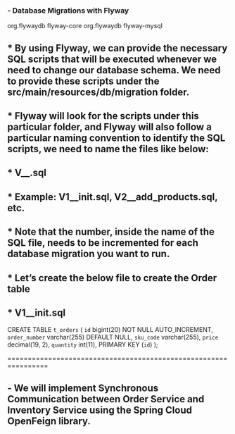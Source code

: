 
### - Database Migrations with Flyway

<dependency>
    <groupId>org.flywaydb</groupId>
    <artifactId>flyway-core</artifactId>
</dependency>
<dependency>
    <groupId>org.flywaydb</groupId>
    <artifactId>flyway-mysql</artifactId>
</dependency>

## * By using Flyway, we can provide the necessary SQL scripts that will be executed whenever we need to change our database schema. We need to provide these scripts under the src/main/resources/db/migration folder.

## * Flyway will look for the scripts under this particular folder, and Flyway will also follow a particular naming convention to identify the SQL scripts, we need to name the files like below:

## * V<Number>__<file-name>.sql

## * Example: V1__init.sql, V2__add_products.sql, etc.

## * Note that the number, inside the name of the SQL file, needs to be incremented for each database migration you want to run.


## * Let’s create the below file to create the Order table

## * V1__init.sql

CREATE TABLE `t_orders`
(
`id`          bigint(20) NOT NULL AUTO_INCREMENT,
`order_number` varchar(255) DEFAULT NULL,
`sku_code`  varchar(255),
`price`    decimal(19, 2),
`quantity` int(11),
PRIMARY KEY (`id`)
);

================================================================

## - We will implement Synchronous Communication between Order Service and Inventory Service using the Spring Cloud OpenFeign library.



